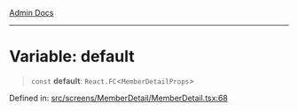 [Admin Docs](/)

***

# Variable: default

> `const` **default**: `React.FC`\<`MemberDetailProps`\>

Defined in: [src/screens/MemberDetail/MemberDetail.tsx:68](https://github.com/PalisadoesFoundation/talawa-admin/blob/main/src/screens/MemberDetail/MemberDetail.tsx#L68)
